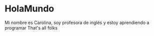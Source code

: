 # HolaMundo
Mi nombre es Carolina, soy profesora de inglés y estoy aprendiendo a programar
That's all folks
